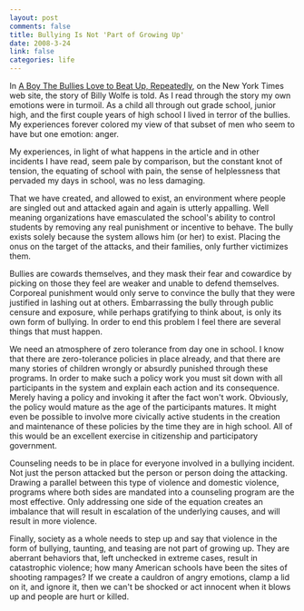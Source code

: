 ```yaml
--- 
layout: post
comments: false
title: Bullying Is Not 'Part of Growing Up'
date: 2008-3-24
link: false
categories: life
---
```

In <a href="http://www.nytimes.com/2008/03/24/us/24land.html?pagewanted=1" title="A Boy the Bullies Love to Beat Up, Repeatedly">A Boy The Bullies Love to Beat Up, Repeatedly</a>, on the New York Times web site, the story of Billy Wolfe is told.  As I read through the story my own emotions were in turmoil.  As a child all through out grade school, junior high, and the first couple years of high school I lived in terror of the bullies.  My experiences forever colored my view of that subset of men who seem to have but one emotion: anger.

My experiences, in light of what happens in the article and in other incidents I have read, seem pale by comparison, but the constant knot of tension, the equating of school with pain, the sense of helplessness that pervaded my days in school, was no less damaging.

That we have created, and allowed to exist, an environment where people are singled out and attacked again and again is utterly appalling.  Well meaning organizations have emasculated the school's ability to control students by removing any real punishment or incentive to behave.  The bully exists solely because the system allows him (or her) to exist.  Placing the onus on the target of the attacks, and their families, only further victimizes them.

Bullies are cowards themselves, and they mask their fear and cowardice by picking on those they feel are weaker and unable to defend themselves.  Corporeal punishment would only serve to convince the bully that they were justified in lashing out at others.  Embarrassing the bully through public censure and exposure, while perhaps gratifying to think about, is only its own form of bullying.  In order to end this problem I feel there are several things that must happen.

We need an atmosphere of zero tolerance from day one in school.  I know that there are zero-tolerance policies in place already, and that there are many stories of children wrongly or absurdly punished through these programs.  In order to make such a policy work you must sit down with all participants in the system and explain each action and its consequence.  Merely having a policy and invoking it after the fact won't work.  Obviously, the policy would mature as the age of the participants matures.  It might even be possible to involve more civically active students in the creation and maintenance of these policies by the time they are in high school.  All of this would be an excellent exercise in citizenship and participatory government.

Counseling needs to be in place for everyone involved in a bullying incident.  Not just the person attacked but the person or person doing the attacking.  Drawing a parallel between this type of violence and domestic violence, programs where both sides are mandated into a counseling program are the most effective.  Only addressing one side of the equation creates an imbalance that will result in escalation of the underlying causes, and will result in more violence.

Finally, society as a whole needs to step up and say that violence in the form of bullying, taunting, and teasing are not part of growing up.  They are aberrant behaviors that, left unchecked in extreme cases, result in catastrophic violence; how many American schools have been the sites of shooting rampages?  If we create a cauldron of angry emotions, clamp a lid on it, and ignore it, then we can't be shocked or act innocent when it blows up and people are hurt or killed.
